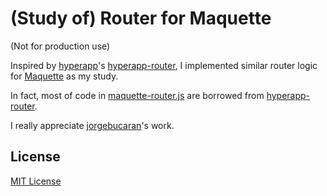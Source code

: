 # (Study of) Router for Maquette

(Not for production use)

Inspired by [hyperapp](https://github.com/hyperapp/hyperapp)'s [hyperapp-router](https://github.com/hyperapp/router), I implemented similar router logic for [Maquette](https://maquettejs.org/) as my study.

In fact, most of code in [maquette-router.js](maquette-router.js) are borrowed from [hyperapp-router](https://github.com/hyperapp/router).

I really appreciate [jorgebucaran](https://github.com/jorgebucaran)'s work.

## License

[MIT License](LICENSE.md)
